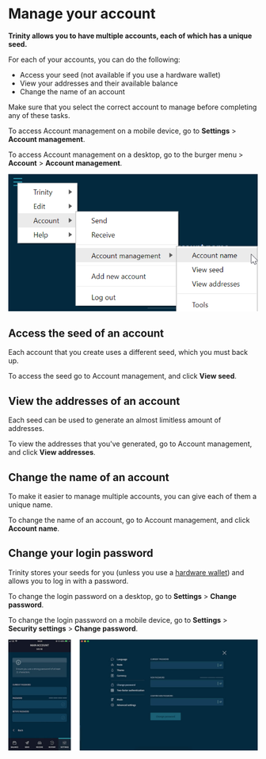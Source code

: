 # Manage your account

**Trinity allows you to have multiple accounts, each of which has a unique seed.**

For each of your accounts, you can do the following:
* Access your seed (not available if you use a hardware wallet)
* View your addresses and their available balance
* Change the name of an account

Make sure that you select the correct account to manage before completing any of these tasks.

To access Account management on a mobile device, go to **Settings** > **Account management**.

To access Account management on a desktop, go to the burger menu >  **Account** > **Account management**.

![Account management](../account-management-menu.png)

## Access the seed of an account

Each account that you create uses a different seed, which you must back up.

To access the seed go to Account management, and click **View seed**.

## View the addresses of an account

Each seed can be used to generate an almost limitless amount of addresses.

To view the addresses that you've generated, go to Account management, and click **View addresses**.

## Change the name of an account

To make it easier to manage multiple accounts, you can give each of them a unique name.

To change the name of an account, go to Account management, and click **Account name**.

## Change your login password

Trinity stores your seeds for you (unless you use a [hardware wallet](concepts/hardware-wallet.md)) and allows you to log in with a password.

To change the login password on a desktop, go to **Settings** > **Change password**.

To change the login password on a mobile device, go to **Settings** > **Security settings** > **Change password**.

![Change password](../settings-password.jpg)